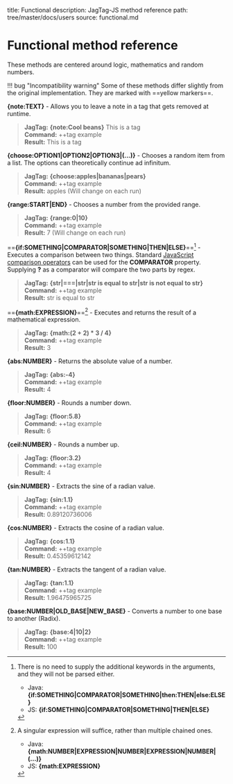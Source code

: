 title: Functional
description: JagTag-JS method reference
path: tree/master/docs/users
source: functional.md

# Functional method reference

These methods are centered around logic, mathematics and random numbers.

!!! bug "Incompatibility warning"
    Some of these methods differ slightly from the original implementation. They are marked with ==yellow markers==.

**{note:TEXT}** - Allows you to leave a note in a tag that gets removed at runtime.

> **JagTag:** **{note:Cool beans}** This is a tag<br>
> **Command:** ++tag example<br>
> **Result:** This is a tag

**{choose:OPTION1|OPTION2|OPTION3|(...)}** - Chooses a random item from a list. The options can theoretically continue ad infinitum.

> **JagTag:** **{choose:apples|bananas|pears}**<br>
> **Command:** ++tag example<br>
> **Result:** apples (Will change on each run)

**{range:START|END}** - Chooses a number from the provided range.

> **JagTag:** **{range:0|10}**<br>
> **Command:** ++tag example<br>
> **Result:** 7 (Will change on each run)

==**{if:SOMETHING|COMPARATOR|SOMETHING|THEN|ELSE}**==[^1] - Executes a comparison between two things. Standard [JavaScript comparison operators](https://developer.mozilla.org/en-US/docs/Web/JavaScript/Reference/Operators/Comparison_Operators) can be used for the **COMPARATOR** property. Supplying **?** as a comparator will compare the two parts by regex.

> **JagTag:** **{str|===|str|str is equal to str|str is not equal to str}**<br>
> **Command:** ++tag example<br>
> **Result:** str is equal to str

==**{math:EXPRESSION}**==[^2] - Executes and returns the result of a mathematical expression.

> **JagTag:** **{math:(2 + 2) * 3 / 4}**<br>
> **Command:** ++tag example<br>
> **Result:** 3

**{abs:NUMBER}** - Returns the absolute value of a number.

> **JagTag:** **{abs:-4}**<br>
> **Command:** ++tag example<br>
> **Result:** 4

**{floor:NUMBER}** - Rounds a number down.

> **JagTag:** **{floor:5.8}**<br>
> **Command:** ++tag example<br>
> **Result:** 6

**{ceil:NUMBER}** - Rounds a number up.

> **JagTag:** **{floor:3.2}**<br>
> **Command:** ++tag example<br>
> **Result:** 4

**{sin:NUMBER}** - Extracts the sine of a radian value.

> **JagTag:** **{sin:1.1}**<br>
> **Command:** ++tag example<br>
> **Result:** 0.89120736006

**{cos:NUMBER}** - Extracts the cosine of a radian value.

> **JagTag:** **{cos:1.1}**<br>
> **Command:** ++tag example<br>
> **Result:** 0.45359612142

**{tan:NUMBER}** - Extracts the tangent of a radian value.

> **JagTag:** **{tan:1.1}**<br>
> **Command:** ++tag example<br>
> **Result:** 1.96475965725

**{base:NUMBER|OLD_BASE|NEW_BASE}** - Converts a number to one base to another (Radix).

> **JagTag:** **{base:4|10|2}**<br>
> **Command:** ++tag example<br>
> **Result:** 100

[^1]: There is no need to supply the additional keywords in the arguments, and they will not be parsed either.

      - Java: **{if:SOMETHING|COMPARATOR|SOMETHING|then:THEN|else:ELSE}**
      - JS: **{if:SOMETHING|COMPARATOR|SOMETHING|THEN|ELSE}**

[^2]: A singular expression will suffice, rather than multiple chained ones.
      
      - Java: **{math:NUMBER|EXPRESSION|NUMBER|EXPRESSION|NUMBER|(...)}**
      - JS: **{math:EXPRESSION}**
